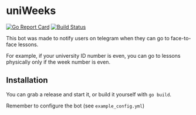 # uniWeeks
[![Go Report Card](https://goreportcard.com/badge/github.com/TheTipo01/uniWeeks)](https://goreportcard.com/report/github.com/TheTipo01/uniWeeks)
[![Build Status](https://travis-ci.com/TheTipo01/uniWeeks.svg?branch=master)](https://travis-ci.com/TheTipo01/uniWeeks)

This bot was made to notify users on telegram when they can go to face-to-face lessons.

For example, if your university ID number is even, you can go to lessons physically only if the week number is even.

## Installation
You can grab a release and start it, or build it yourself with `go build`.

Remember to configure the bot (see `example_config.yml`)
